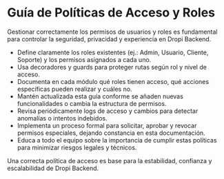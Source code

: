 # Guía de Políticas de Acceso y Roles

Gestionar correctamente los permisos de usuarios y roles es fundamental para controlar la seguridad, privacidad y experiencia en Dropi Backend.

- Define claramente los roles existentes (ej.: Admin, Usuario, Cliente, Soporte) y los permisos asignados a cada uno.
- Usa decoradores y guards para proteger rutas según rol y nivel de acceso.
- Documenta en cada módulo qué roles tienen acceso, qué acciones específicas pueden realizar y cuáles no.
- Mantén actualizada esta guía conforme se añaden nuevas funcionalidades o cambia la estructura de permisos.
- Revisa periódicamente logs de acceso y cambios para detectar anomalías o intentos indebidos.
- Implementa un proceso formal para solicitar, aprobar y revocar permisos especiales, dejando constancia en esta documentación.
- Educa a todo el equipo sobre la importancia de cumplir estas políticas para minimizar riesgos legales y técnicos.

Una correcta política de acceso es base para la estabilidad, confianza y escalabilidad de Dropi Backend.

